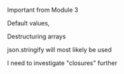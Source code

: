 Important from Module 3

Default values,

Destructuring arrays

json.stringify will most likely be used

I need to investigate "closures" further